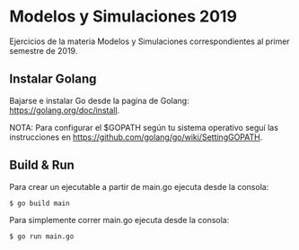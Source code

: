 # Modelos y Simulaciones 2019
Ejercicios de la materia Modelos y Simulaciones correspondientes al primer semestre de 2019.

## Instalar Golang
Bajarse e instalar Go desde la pagina de Golang: https://golang.org/doc/install.

NOTA: Para configurar el $GOPATH según tu sistema operativo seguí las instrucciones en https://github.com/golang/go/wiki/SettingGOPATH.

## Build & Run
Para crear un ejecutable a partir de main.go ejecuta desde la consola:

```sh
$ go build main
```

Para simplemente correr main.go ejecuta desde la consola:
```sh
$ go run main.go
```

